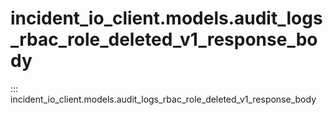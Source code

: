 # incident_io_client.models.audit_logs_rbac_role_deleted_v1_response_body

::: incident_io_client.models.audit_logs_rbac_role_deleted_v1_response_body
